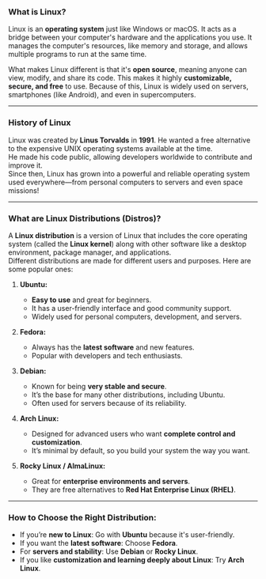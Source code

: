 ### **What is Linux?**  
Linux is an **operating system** just like Windows or macOS. It acts as a bridge between your computer's hardware and the applications you use. It manages the computer's resources, like memory and storage, and allows multiple programs to run at the same time.  

What makes Linux different is that it's **open source**, meaning anyone can view, modify, and share its code. This makes it highly **customizable, secure, and free** to use. Because of this, Linux is widely used on servers, smartphones (like Android), and even in supercomputers.

---

### **History of Linux**  
Linux was created by **Linus Torvalds** in **1991**. He wanted a free alternative to the expensive UNIX operating systems available at the time.  
He made his code public, allowing developers worldwide to contribute and improve it.  
Since then, Linux has grown into a powerful and reliable operating system used everywhere—from personal computers to servers and even space missions!

---

### **What are Linux Distributions (Distros)?**  
A **Linux distribution** is a version of Linux that includes the core operating system (called the **Linux kernel**) along with other software like a desktop environment, package manager, and applications.  
Different distributions are made for different users and purposes. Here are some popular ones:

1. **Ubuntu:**  
   - **Easy to use** and great for beginners.  
   - It has a user-friendly interface and good community support.  
   - Widely used for personal computers, development, and servers.  

2. **Fedora:**  
   - Always has the **latest software** and new features.  
   - Popular with developers and tech enthusiasts.  

3. **Debian:**  
   - Known for being **very stable and secure**.  
   - It’s the base for many other distributions, including Ubuntu.  
   - Often used for servers because of its reliability.  

4. **Arch Linux:**  
   - Designed for advanced users who want **complete control and customization**.  
   - It’s minimal by default, so you build your system the way you want.  

5. **Rocky Linux / AlmaLinux:**  
   - Great for **enterprise environments and servers**.  
   - They are free alternatives to **Red Hat Enterprise Linux (RHEL)**.  

---

### **How to Choose the Right Distribution:**  
- If you’re **new to Linux**: Go with **Ubuntu** because it's user-friendly.  
- If you want the **latest software**: Choose **Fedora**.  
- For **servers and stability**: Use **Debian** or **Rocky Linux**.  
- If you like **customization and learning deeply about Linux**: Try **Arch Linux**.  


